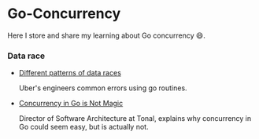 # Go-Concurrency
Here I store and share my learning about Go concurrency :smile:.

### Data race

- [Different patterns of data races](https://eng.uber.com/data-race-patterns-in-go/)
    
    Uber's engineers common errors using go routines.


- [Concurrency in Go is Not Magic](https://medium.com/@scott_white/concurrency-in-go-is-not-magic-37bb16af4b1a)

  Director of Software Architecture at Tonal, explains why concurrency in Go could seem easy, but is actually not.